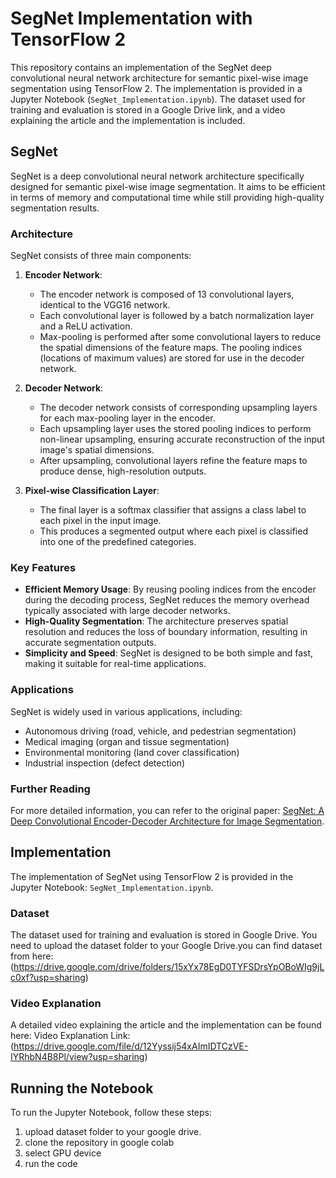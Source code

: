 # SegNet Implementation with TensorFlow 2

This repository contains an implementation of the SegNet deep convolutional neural network architecture for semantic pixel-wise image segmentation using TensorFlow 2. The implementation is provided in a Jupyter Notebook (`SegNet_Implementation.ipynb`). The dataset used for training and evaluation is stored in a Google Drive link, and a video explaining the article and the implementation is included.

## SegNet

SegNet is a deep convolutional neural network architecture specifically designed for semantic pixel-wise image segmentation. It aims to be efficient in terms of memory and computational time while still providing high-quality segmentation results.

### Architecture

SegNet consists of three main components:
1. **Encoder Network**: 
   - The encoder network is composed of 13 convolutional layers, identical to the VGG16 network.
   - Each convolutional layer is followed by a batch normalization layer and a ReLU activation.
   - Max-pooling is performed after some convolutional layers to reduce the spatial dimensions of the feature maps. The pooling indices (locations of maximum values) are stored for use in the decoder network.

2. **Decoder Network**:
   - The decoder network consists of corresponding upsampling layers for each max-pooling layer in the encoder.
   - Each upsampling layer uses the stored pooling indices to perform non-linear upsampling, ensuring accurate reconstruction of the input image's spatial dimensions.
   - After upsampling, convolutional layers refine the feature maps to produce dense, high-resolution outputs.

3. **Pixel-wise Classification Layer**:
   - The final layer is a softmax classifier that assigns a class label to each pixel in the input image.
   - This produces a segmented output where each pixel is classified into one of the predefined categories.

### Key Features

- **Efficient Memory Usage**: By reusing pooling indices from the encoder during the decoding process, SegNet reduces the memory overhead typically associated with large decoder networks.
- **High-Quality Segmentation**: The architecture preserves spatial resolution and reduces the loss of boundary information, resulting in accurate segmentation outputs.
- **Simplicity and Speed**: SegNet is designed to be both simple and fast, making it suitable for real-time applications.

### Applications

SegNet is widely used in various applications, including:
- Autonomous driving (road, vehicle, and pedestrian segmentation)
- Medical imaging (organ and tissue segmentation)
- Environmental monitoring (land cover classification)
- Industrial inspection (defect detection)

### Further Reading

For more detailed information, you can refer to the original paper: [SegNet: A Deep Convolutional Encoder-Decoder Architecture for Image Segmentation](https://arxiv.org/abs/1511.00561).

## Implementation

The implementation of SegNet using TensorFlow 2 is provided in the Jupyter Notebook: `SegNet_Implementation.ipynb`.

### Dataset

The dataset used for training and evaluation is stored in Google Drive. You need to upload the dataset folder to your Google Drive.you can find dataset from here: (https://drive.google.com/drive/folders/15xYx78EgD0TYFSDrsYpOBoWIg9jLc0xf?usp=sharing)

### Video Explanation

A detailed video explaining the article and the implementation can be found here:
Video Explanation Link: (https://drive.google.com/file/d/12Yyssij54xAImIDTCzVE-IYRhbN4B8Pl/view?usp=sharing) 

## Running the Notebook

To run the Jupyter Notebook, follow these steps:
1. upload dataset folder to your google drive. 
2. clone the repository in google colab
3. select GPU device
4. run the code

